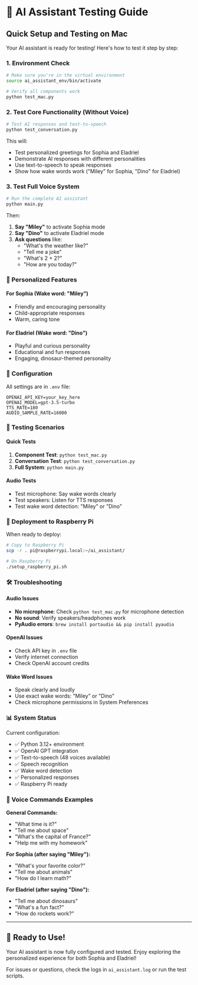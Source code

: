 # 🧪 AI Assistant Testing Guide

## Quick Setup and Testing on Mac

Your AI assistant is ready for testing! Here's how to test it step by step:

### 1. Environment Check
```bash
# Make sure you're in the virtual environment
source ai_assistant_env/bin/activate

# Verify all components work
python test_mac.py
```

### 2. Test Core Functionality (Without Voice)
```bash
# Test AI responses and text-to-speech
python test_conversation.py
```
This will:
- Test personalized greetings for Sophia and Eladriel
- Demonstrate AI responses with different personalities
- Use text-to-speech to speak responses
- Show how wake words work ("Miley" for Sophia, "Dino" for Eladriel)

### 3. Test Full Voice System
```bash
# Run the complete AI assistant
python main.py
```

Then:
1. **Say "Miley"** to activate Sophia mode
2. **Say "Dino"** to activate Eladriel mode
3. **Ask questions** like:
   - "What's the weather like?"
   - "Tell me a joke"
   - "What's 2 + 2?"
   - "How are you today?"

### 📱 Personalized Features

#### For Sophia (Wake word: "Miley")
- Friendly and encouraging personality
- Child-appropriate responses
- Warm, caring tone

#### For Eladriel (Wake word: "Dino")
- Playful and curious personality
- Educational and fun responses
- Engaging, dinosaur-themed personality

### 🔧 Configuration

All settings are in `.env` file:
```env
OPENAI_API_KEY=your_key_here
OPENAI_MODEL=gpt-3.5-turbo
TTS_RATE=180
AUDIO_SAMPLE_RATE=16000
```

### 🎯 Testing Scenarios

#### Quick Tests
1. **Component Test**: `python test_mac.py`
2. **Conversation Test**: `python test_conversation.py`
3. **Full System**: `python main.py`

#### Audio Tests
- Test microphone: Say wake words clearly
- Test speakers: Listen for TTS responses
- Test wake word detection: "Miley" or "Dino"

### 🚀 Deployment to Raspberry Pi

When ready to deploy:
```bash
# Copy to Raspberry Pi
scp -r . pi@raspberrypi.local:~/ai_assistant/

# On Raspberry Pi
./setup_raspberry_pi.sh
```

### 🛠️ Troubleshooting

#### Audio Issues
- **No microphone**: Check `python test_mac.py` for microphone detection
- **No sound**: Verify speakers/headphones work
- **PyAudio errors**: `brew install portaudio && pip install pyaudio`

#### OpenAI Issues
- Check API key in `.env` file
- Verify internet connection
- Check OpenAI account credits

#### Wake Word Issues
- Speak clearly and loudly
- Use exact wake words: "Miley" or "Dino"
- Check microphone permissions in System Preferences

### 📊 System Status

Current configuration:
- ✅ Python 3.12+ environment
- ✅ OpenAI GPT integration
- ✅ Text-to-speech (48 voices available)
- ✅ Speech recognition
- ✅ Wake word detection
- ✅ Personalized responses
- ✅ Raspberry Pi ready

### 🎵 Voice Commands Examples

**General Commands:**
- "What time is it?"
- "Tell me about space"
- "What's the capital of France?"
- "Help me with my homework"

**For Sophia (after saying "Miley"):**
- "What's your favorite color?"
- "Tell me about animals"
- "How do I learn math?"

**For Eladriel (after saying "Dino"):**
- "Tell me about dinosaurs"
- "What's a fun fact?"
- "How do rockets work?"

---

## 🎉 Ready to Use!

Your AI assistant is now fully configured and tested. Enjoy exploring the personalized experience for both Sophia and Eladriel!

For issues or questions, check the logs in `ai_assistant.log` or run the test scripts. 